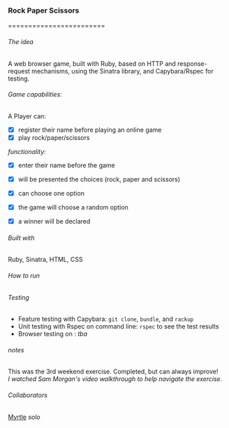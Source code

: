 ### Rock Paper Scissors
========================
 
###### The idea
A web browser game, built with Ruby, based on HTTP and response-request mechanisms, using the Sinatra library, and Capybara/Rspec for testing.

###### Game capabilities:

A Player can:
- [x] register their name before playing an online game
- [x] play rock/paper/scissors

_functionality:_
- [x] enter their name before the game
- [x] will be presented the choices (rock, paper and scissors)
- [x] can choose one option
- [x] the game will choose a random option
- [x] a winner will be declared


###### Built with

Ruby, Sinatra, HTML, CSS

###### How to run
[]()

###### Testing
* Feature testing with Capybara: `git clone`, `bundle`, and `rackup`
* Unit testing with Rspec on command line: `rspec` to see the test results
* Browser testing on : _tba_

###### notes
This was the 3rd weekend exercise. Completed, but can always improve! <br>
_I watched Sam Morgan's video walkthrough to help navigate the exercise._

###### Collaborators
[Myrtle](https://github.com/Mrtly) _solo_
